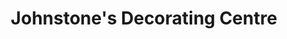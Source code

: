 ---
title: "Johnstone's Decorating Centre"
url: /kettering/johnstones-decorating-centre/
shop: paint
---